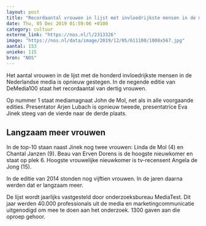 ```yaml
---
layout: post
title: "Recordaantal vrouwen in lijst met invloedrijkste mensen in de media"
date: Thu, 05 Dec 2019 01:59:06 +0100
category: cultuur
externe_link: "https://nos.nl/l/2313326"
image: "https://nos.nl/data/image/2019/12/05/611100/1008x567.jpg"
aantal: 153
unieke: 115
bron: "NOS"
---
```


<p>Het aantal vrouwen in de lijst met de honderd invloedrijkste mensen in de Nederlandse media is opnieuw gestegen. In de negende editie van DeMedia100 staat het recordaantal van dertig vrouwen.</p>
<p>Op nummer 1 staat mediamagnaat John de Mol, net als in alle voorgaande edities. Presentator Arjen Lubach is opnieuw tweede, presentatrice Eva Jinek steeg van de vierde naar de derde plaats.</p>
<h2>Langzaam meer vrouwen</h2>
<p>In de top-10 staan naast Jinek nog twee vrouwen: Linda de Mol (4) en Chantal Janzen (9). Beau van Erven Dorens is de hoogste nieuwkomer en staat op plek 6. Hoogste vrouwelijke nieuwkomer is tv-recensent Angela de Jong (15).</p>
<p>In de editie van 2014 stonden nog vijftien vrouwen. In de jaren daarna werden dat er langzaam meer.</p>
<p>De lijst wordt jaarlijks vastgesteld door onderzoeksbureau MediaTest. Dit jaar werden 40.000 professionals uit de media en marketingcommunicatie uitgenodigd om mee te doen aan het onderzoek. 1300 gaven aan die oproep gehoor.</p>
